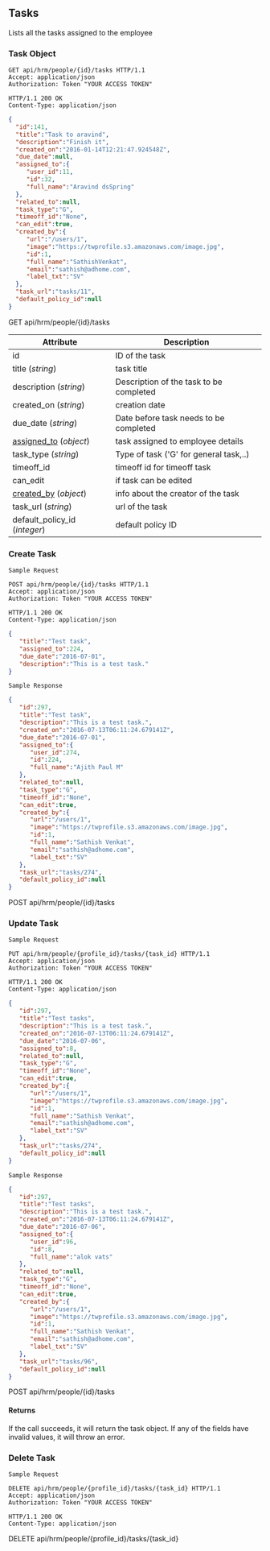 ## Tasks

Lists all the tasks assigned to the employee

### Task Object

```http
GET api/hrm/people/{id}/tasks HTTP/1.1
Accept: application/json
Authorization: Token "YOUR ACCESS TOKEN"

HTTP/1.1 200 OK
Content-Type: application/json
```

```json
{
  "id":141,
  "title":"Task to aravind",
  "description":"Finish it",
  "created_on":"2016-01-14T12:21:47.924548Z",
  "due_date":null,
  "assigned_to":{
     "user_id":11,
     "id":32,
     "full_name":"Aravind dsSpring"
  },
  "related_to":null,
  "task_type":"G",
  "timeoff_id":"None",
  "can_edit":true,
  "created_by":{
     "url":"/users/1",
     "image":"https://twprofile.s3.amazonaws.com/image.jpg",
     "id":1,
     "full_name":"SathishVenkat",
     "email":"sathish@adhome.com",
     "label_txt":"SV"
  },
  "task_url":"tasks/11",
  "default_policy_id":null
}
```

<aside>GET api/hrm/people/{id}/tasks </aside>

Attribute   | Description
--------- | --------------
id	| ID of the task
title (*string*)| task title
description (*string*)| Description of the task to be completed
created_on (*string*)| creation date
due_date (*string*)| Date before task needs to be completed
[assigned_to](#user-object) (*object*)| task assigned to employee details
task_type (*string*)| Type of task ('G' for general task,..)
timeoff_id | timeoff id for timeoff task
can_edit | if task can be edited
[created_by](#user-object) (*object*)| info about the creator of the task
task_url (*string*)| url of the task
default_policy_id (*integer*)| default policy ID

### Create Task

```
Sample Request
```

```http
POST api/hrm/people/{id}/tasks HTTP/1.1
Accept: application/json
Authorization: Token "YOUR ACCESS TOKEN"

HTTP/1.1 200 OK
Content-Type: application/json
```

```json 
{
   "title":"Test task",
   "assigned_to":224,
   "due_date":"2016-07-01",
   "description":"This is a test task."
}
```

```
Sample Response
```

```json
{
   "id":297,
   "title":"Test task",
   "description":"This is a test task.",
   "created_on":"2016-07-13T06:11:24.679141Z",
   "due_date":"2016-07-01",
   "assigned_to":{
      "user_id":274,
      "id":224,
      "full_name":"Ajith Paul M"
   },
   "related_to":null,
   "task_type":"G",
   "timeoff_id":"None",
   "can_edit":true,
   "created_by":{
      "url":"/users/1",
      "image":"https://twprofile.s3.amazonaws.com/image.jpg",
      "id":1,
      "full_name":"Sathish Venkat",
      "email":"sathish@adhome.com",
      "label_txt":"SV"
   },
   "task_url":"tasks/274",
   "default_policy_id":null
}
```

<aside>POST api/hrm/people/{id}/tasks</aside>

### Update Task

```
Sample Request
```

```http
PUT api/hrm/people/{profile_id}/tasks/{task_id} HTTP/1.1
Accept: application/json
Authorization: Token "YOUR ACCESS TOKEN"

HTTP/1.1 200 OK
Content-Type: application/json
```

```json
{
   "id":297,
   "title":"Test tasks",
   "description":"This is a test task.",
   "created_on":"2016-07-13T06:11:24.679141Z",
   "due_date":"2016-07-06",
   "assigned_to":8,
   "related_to":null,
   "task_type":"G",
   "timeoff_id":"None",
   "can_edit":true,
   "created_by":{
      "url":"/users/1",
      "image":"https://twprofile.s3.amazonaws.com/image.jpg",
      "id":1,
      "full_name":"Sathish Venkat",
      "email":"sathish@adhome.com",
      "label_txt":"SV"
   },
   "task_url":"tasks/274",
   "default_policy_id":null
}
```

```
Sample Response
```

```json
{
   "id":297,
   "title":"Test tasks",
   "description":"This is a test task.",
   "created_on":"2016-07-13T06:11:24.679141Z",
   "due_date":"2016-07-06",
   "assigned_to":{
      "user_id":96,
      "id":8,
      "full_name":"alok vats"
   },
   "related_to":null,
   "task_type":"G",
   "timeoff_id":"None",
   "can_edit":true,
   "created_by":{
      "url":"/users/1",
      "image":"https://twprofile.s3.amazonaws.com/image.jpg",
      "id":1,
      "full_name":"Sathish Venkat",
      "email":"sathish@adhome.com",
      "label_txt":"SV"
   },
   "task_url":"tasks/96",
   "default_policy_id":null
}
```
<aside>POST api/hrm/people/{id}/tasks</aside>


#### Returns

If the call succeeds, it will return the task object. If any of the fields have invalid values, it will throw an error.


### Delete Task

```
Sample Request
```

```http
DELETE api/hrm/people/{profile_id}/tasks/{task_id} HTTP/1.1
Accept: application/json
Authorization: Token "YOUR ACCESS TOKEN"

HTTP/1.1 200 OK
Content-Type: application/json
```
<aside>DELETE api/hrm/people/{profile_id}/tasks/{task_id}</aside>

